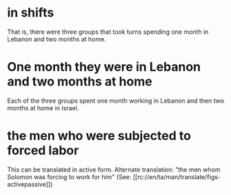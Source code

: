 # in shifts

That is, there were three groups that took turns spending one month in Lebanon and two months at home.

# One month they were in Lebanon and two months at home

Each of the three groups spent one month working in Lebanon and then two months at home in Israel.

# the men who were subjected to forced labor

This can be translated in active form. Alternate translation: "the men whom Solomon was forcing to work for him" (See: [[rc://en/ta/man/translate/figs-activepassive]])

